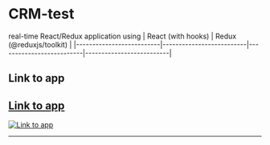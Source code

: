 # CRM-test

real-time React/Redux application using
| React (with hooks) | Redux (@reduxjs/toolkit) |
|--------------------------|--------------------------|--------------------------|--------------------------|

## Link to app

## [Link to app](https://skilla-test-snowy.vercel.app/)

[![Link to app](https://lh3.googleusercontent.com/fife/ALs6j_G6C8sxd1J9nG_DWO7mmCvQXwUlugGBlM2A_VBMJJIWVLQLkYu-qYsPxbBbyqR0ehk7ncLRtA0dbg-9I6zsEdzcVAt4XUobBF8hTG9VzSiWY3P9zC1f9XTqZbTALASnL2i_30yJTB1PuDcwUxZIknJHPTrXRXq6xgwpNAMKTpLM6kbh6Uk_RK_wyZI31SVjVV6ikUoph2sX6Zuj2br70-YPdeud2QhIvvuue-dKc6ANVnTn9HZp4cBd-edVfVBKBRHAF-XPhnkjXQ2NGzmjwSCpXCkG7kTAmAThbOELDgPBhxSuFS83jV466SQ1chchUWrg0LPj9Xe7cJY-nk7_2LBvbkql1HAJ3iZqr09VZGXDnazIcBVh70FiUT8RiCrw5lXhrPcC2HRJTQHN2dMKPaxlhmoL6q6u2sH83PiOomuk_NMAzJOD-7FQnVbjcD3O3y2LqRbFUtaAFAHRRpUaCwMVtQrjterGUm5NiGTJt45rLiw7jA4ctKjVkvRO34Clm8jP2l9Cxi6gz15ZE02gRfrC6GXGXUfASYAmg1ZDqU1xzsV_khs1ILRpOHoSJHWuC9qJdr3LHK8IqbfhDxULM5BX9EVlaf8qVTBJds151V4iNvOftq65Ad_8u0s6LesCXv6Jegi7oC2Zr0fv8MymkMr8Zgwk2j8zWxsn_tyiOQ5yGa_95QKOvXG6nQSNtjV0w0eDC7PQnYOdzTi_7U0h9j_IjNx6SJ3vrkpdKgVA4pZkPa6AjOdJr2fW9WI6-UwOIj5rpHydEX9zjVMHaAQPJVai3aRqJBdkqhcWf8yjsg1oF3fljGlM0pEvIV6RRX9-qhPT0Su-mIHKhkIlSRhvsdazkb5yEoLXI5CU7N-cvmAsZlAHbV5AMpQYJR5rb0VWlSjZRSI4tCQmcLTSL1-DRld-egA5bWP8jVP2LsurXMaKR2ALRtMJww1UKFGIitKQCrWKdjoL9BKKBOPAg097R1WhUK4y5EXNd_hE3ofvwnrHtGsBPkoXIz8P2P-LWd1PizhKcHCWl5v_TuHAkq186Tv_dEsEgyxPmgHAlUuJ497FDNwIS1aUkvHPOrjEFwvSTcGLtzYrQpnDhSGvvA2dVP9mDB7icZMkf502lj2YCKO4tgBUe4P4gmaVrFm_fEDQd8xBVDFuNV0zvERhylZfZhBZut77McYsP_k9Q6J5lnpnaIl-m5KvrOZXz7bjdBXjCC5ZprtBSperFesMuwvfrBS4h0QJ7cX1mWjdhwE3ixijEwtWW05R25gnh0Pvn4RBWnvAYORrz5b8mMBwnf5bJUSKypWpSAMqEFRDEo725K6oHXz2emxTurqbRAf0gHaWa0PAuhhw29MuDLO0aOMucXVvSGYvBh_bYAsk-dHLM-aHlp23aFYMmaMibINkb8jahRnS-IUGVfXMxCn2xbHMVBIKUY1x_Aax0gTETKJnx5azqdiN_zOl4u11-_Ick8-tXz0uix4gqiLdKohalWQ6hSmXmZQumvc2-edpyC2JWz_5qahYuQNd7O8JyJa23Gd72tX4iJ_9p9djwoCRl6OijOemN_EaZODxLSMZJ0wikblk1q7SfZe7ov6GiwDoVkDJ3E0Itvr--n3AC2_shb8dX_mznNmgU30McYY0IETMlL49bNoSqgb1_MGHlhA=w2560-h1313)](https://skilla-test-snowy.vercel.app/)

---

